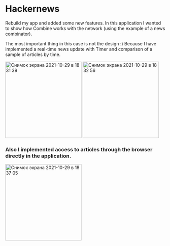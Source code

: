 # Hackernews
Rebuild my app and added some new features.
In this application I wanted to show how Combine works with the network (using the example of a news combinator).

The most important thing in this case is not the design :) 
Because I have implemented a real-time news update with Timer and comparison of a sample of articles by time.

<img width="240" alt="Снимок экрана 2021-10-29 в 18 31 39" src="https://user-images.githubusercontent.com/69910183/139463275-ee7aa58e-58f2-4fdf-b2a6-b74546a757b7.png">
<img width="240" alt="Снимок экрана 2021-10-29 в 18 32 56" src="https://user-images.githubusercontent.com/69910183/139463288-efb9bc44-a953-41ae-ad34-1769716b4a5a.png">

### Also I implemented access to articles through the browser directly in the application.

<img width="240" alt="Снимок экрана 2021-10-29 в 18 37 05" src="https://user-images.githubusercontent.com/69910183/139463289-426878d7-b656-4374-8230-a0c67aece8e7.png">
